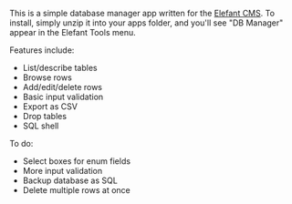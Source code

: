 This is a simple database manager app written for the [Elefant CMS](http://github.com/jbroadway/elefant).
To install, simply unzip it into your apps folder, and you'll
see "DB Manager" appear in the Elefant Tools menu.

Features include:

* List/describe tables
* Browse rows
* Add/edit/delete rows
* Basic input validation
* Export as CSV
* Drop tables
* SQL shell

To do:

* Select boxes for enum fields
* More input validation
* Backup database as SQL
* Delete multiple rows at once
